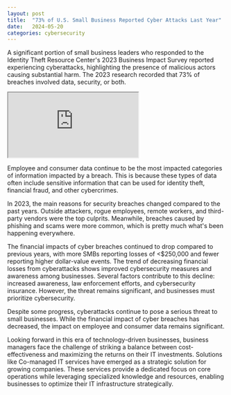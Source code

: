 ```yaml
---
layout: post
title:  "73% of U.S. Small Business Reported Cyber Attacks Last Year"
date:   2024-05-20
categories: cybersecurity
---
```

A significant portion of small business leaders who responded to the Identity Theft Resource Center's 2023 Business Impact Survey reported experiencing cyberattacks, highlighting the presence of malicious actors causing substantial harm. The 2023 research recorded that 73% of breaches involved data, security, or both.


<iframe src="https://docs.google.com/spreadsheets/d/e/2PACX-1vQGrrvNFLSoHSJz4bPF9OMQEd2dSS23Lo5Q2MN4Ha0qjyXLG6zpkPiqT32sKPRvpIHIFIDsfFSD8keo/pubhtml?gid=0&amp;single=true&amp;widget=true&amp;headers=false"></iframe>


Employee and consumer data continue to be the most impacted categories of information impacted by a breach. This is because these types of data often include sensitive information that can be used for identity theft, financial fraud, and other cybercrimes. 





In 2023, the main reasons for security breaches changed compared to the past years. Outside attackers, rogue employees, remote workers, and third-party vendors were the top culprits. Meanwhile, breaches caused by phishing and scams were more common, which is pretty much what's been happening everywhere.





The financial impacts of cyber breaches continued to drop compared to previous years, with more SMBs reporting losses of <$250,000 and fewer reporting higher dollar-value events. The trend of decreasing financial losses from cyberattacks shows improved cybersecurity measures and awareness among businesses. Several factors contribute to this decline: increased awareness, law enforcement efforts, and cybersecurity insurance. However, the threat remains significant, and businesses must prioritize cybersecurity.







Despite some progress, cyberattacks continue to pose a serious threat to small businesses. While the financial impact of cyber breaches has decreased, the impact on employee and consumer data remains significant. 


Looking forward in this era of technology-driven businesses, business managers face the challenge of striking a balance between cost-effectiveness and maximizing the returns on their IT investments. Solutions like Co-managed IT services have emerged as a strategic solution for growing companies. These services provide a dedicated focus on core operations while leveraging specialized knowledge and resources, enabling businesses to optimize their IT infrastructure strategically.

